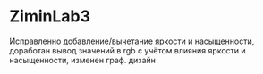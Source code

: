 # ZiminLab3
Исправленно добавление/вычетание яркости и насыщенности, доработан вывод значений в rgb с учётом влияния яркости и насыщенности, изменен граф. дизайн
